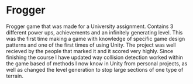 # Frogger
 
 Frogger game that was made for a University assignment. Contains 3 different power ups, achievements and an infinitely generating level. 
 This was the first time making a game with knowledge of specific game design patterns and one of the first times of using Unity. 
 The project was well recieved by the people that marked it and it scored very highly.
 Since finishing the course I have updated way collision detection worked within the game based of methods I now know in Unity from personal projects, as well as changed the level generation to stop large sections of one type of terrain.
